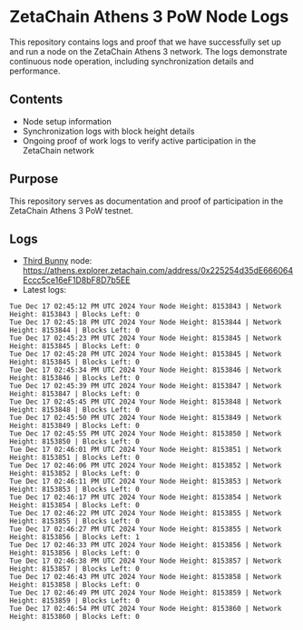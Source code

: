 # ZetaChain Athens 3 PoW Node Logs
This repository contains logs and proof that we have successfully set up and run a node on the ZetaChain Athens 3 network. The logs demonstrate continuous node operation, including synchronization details and performance.

## Contents
- Node setup information
- Synchronization logs with block height details
- Ongoing proof of work logs to verify active participation in the ZetaChain network

## Purpose
This repository serves as documentation and proof of participation in the ZetaChain Athens 3 PoW testnet.

## Logs

- [Third Bunny](https://thirdbunny.xyz/) node: https://athens.explorer.zetachain.com/address/0x225254d35dE666064Eccc5ce16eF1D8bF8D7b5EE
- Latest logs:
```
Tue Dec 17 02:45:12 PM UTC 2024 Your Node Height: 8153843 | Network Height: 8153843 | Blocks Left: 0
Tue Dec 17 02:45:18 PM UTC 2024 Your Node Height: 8153844 | Network Height: 8153844 | Blocks Left: 0
Tue Dec 17 02:45:23 PM UTC 2024 Your Node Height: 8153845 | Network Height: 8153845 | Blocks Left: 0
Tue Dec 17 02:45:28 PM UTC 2024 Your Node Height: 8153845 | Network Height: 8153845 | Blocks Left: 0
Tue Dec 17 02:45:34 PM UTC 2024 Your Node Height: 8153846 | Network Height: 8153846 | Blocks Left: 0
Tue Dec 17 02:45:39 PM UTC 2024 Your Node Height: 8153847 | Network Height: 8153847 | Blocks Left: 0
Tue Dec 17 02:45:45 PM UTC 2024 Your Node Height: 8153848 | Network Height: 8153848 | Blocks Left: 0
Tue Dec 17 02:45:50 PM UTC 2024 Your Node Height: 8153849 | Network Height: 8153849 | Blocks Left: 0
Tue Dec 17 02:45:55 PM UTC 2024 Your Node Height: 8153850 | Network Height: 8153850 | Blocks Left: 0
Tue Dec 17 02:46:01 PM UTC 2024 Your Node Height: 8153851 | Network Height: 8153851 | Blocks Left: 0
Tue Dec 17 02:46:06 PM UTC 2024 Your Node Height: 8153852 | Network Height: 8153852 | Blocks Left: 0
Tue Dec 17 02:46:11 PM UTC 2024 Your Node Height: 8153853 | Network Height: 8153853 | Blocks Left: 0
Tue Dec 17 02:46:17 PM UTC 2024 Your Node Height: 8153854 | Network Height: 8153854 | Blocks Left: 0
Tue Dec 17 02:46:22 PM UTC 2024 Your Node Height: 8153855 | Network Height: 8153855 | Blocks Left: 0
Tue Dec 17 02:46:27 PM UTC 2024 Your Node Height: 8153855 | Network Height: 8153856 | Blocks Left: 1
Tue Dec 17 02:46:33 PM UTC 2024 Your Node Height: 8153856 | Network Height: 8153856 | Blocks Left: 0
Tue Dec 17 02:46:38 PM UTC 2024 Your Node Height: 8153857 | Network Height: 8153857 | Blocks Left: 0
Tue Dec 17 02:46:43 PM UTC 2024 Your Node Height: 8153858 | Network Height: 8153858 | Blocks Left: 0
Tue Dec 17 02:46:49 PM UTC 2024 Your Node Height: 8153859 | Network Height: 8153859 | Blocks Left: 0
Tue Dec 17 02:46:54 PM UTC 2024 Your Node Height: 8153860 | Network Height: 8153860 | Blocks Left: 0
```
